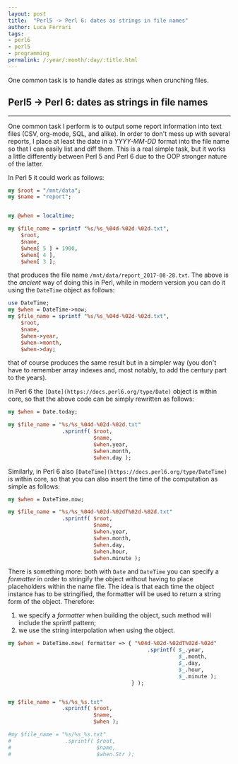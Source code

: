 ```yaml
---
layout: post
title:  "Perl5 -> Perl 6: dates as strings in file names"
author: Luca Ferrari
tags:
- perl6
- perl5
- programming
permalink: /:year/:month/:day/:title.html
---
```

One common task is to handle dates as strings when crunching files.

## Perl5 -> Perl 6: dates as strings in file names
-----

One common task I perform is to output some report information into text files (CSV, org-mode, SQL, and alike). In order to
don't mess up with several reports, I place at least the date in a *YYYY-MM-DD* format into the file name so that I can easily
list and diff them.
This is a real simple task, but it works a little differently between Perl 5 and Perl 6 due to the OOP stronger nature of the latter.

In Perl 5 it could work as follows:

```perl
my $root = "/mnt/data";
my $name = "report";


my @when = localtime;

my $file_name = sprintf "%s/%s_%04d-%02d-%02d.txt",
    $root,
    $name,
    $when[ 5 ] + 1900,
    $when[ 4 ],
    $when[ 3 ];
```

that produces the file name ```/mnt/data/report_2017-08-28.txt```. The above is the *ancient* way of doing this in Perl, while in modern
version you can do it using the ```DateTime``` object as follows:

```perl
use DateTime;
my $when = DateTime->now;
my $file_name = sprintf "%s/%s_%04d-%02d-%02d.txt",
    $root,
    $name,
    $when->year,
    $when->month,
    $when->day;

```

that of course produces the same result but in a simpler way (you don't have to remember array indexes and, most notably, to add the
century part to the years).

In Perl 6 the ```[Date](https://docs.perl6.org/type/Date)``` object is within core, so that the above code can be simply rewritten as follows:

```perl
my $when = Date.today;

my $file_name = "%s/%s_%04d-%02d-%02d.txt"
                 .sprintf( $root,
                           $name,
                           $when.year,
                           $when.month,
                           $when.day );
```

Similarly, in Perl 6 also ```[DateTime](https://docs.perl6.org/type/DateTime)``` is within core, so that you can also insert the
time of the computation as simple as follows:

```perl
my $when = DateTime.now;

my $file_name = "%s/%s_%04d-%02d-%02dT%02d-%02d.txt"
                 .sprintf( $root,
                           $name,
                           $when.year,
                           $when.month,
                           $when.day,
                           $when.hour,
                           $when.minute );
```

There is something more: both with ```Date``` and ```DateTime``` you can specify a *formatter* in order to stringify
the object without having to place placeholders within the name file. The idea is that each time the object instance has to be
stringified, the formatter will be used to return a string form of the object. Therefore:
1. we specify a *formatter* when building the object, such method will include the sprintf pattern;
2. we use the string interpolation when using the object.

```perl
my $when = DateTime.now( formatter => { "%04d-%02d-%02dT%02d-%02d"
                                            .sprintf( $_.year,
                                                      $_.month,
                                                      $_.day,
                                                      $_.hour,
                                                      $_.minute );
                                       } );


my $file_name = "%s/%s_%s.txt"
                 .sprintf( $root,
                           $name,
                           $when );

#my $file_name = "%s/%s_%s.txt"
#                 .sprintf( $root,
#                           $name,
#                           $when.Str );

```
